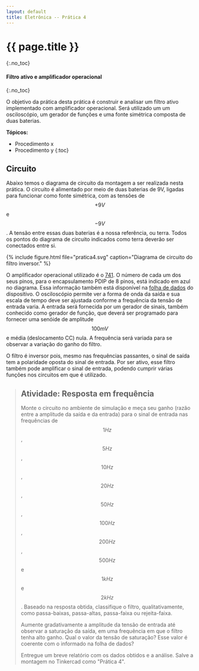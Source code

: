 ```yaml
---
layout: default
title: Eletrônica -- Prática 4
---
```


{{ page.title }}
================
{:.no_toc}

#### Filtro ativo e amplificador operacional
{:.no_toc}


O objetivo da prática desta prática é construir e analisar um filtro ativo
implementado com amplificador operacional. Será utilizado um
um osciloscópio, um gerador de funções e uma fonte simétrica composta de duas
baterias.

**Tópicos:**
* Procedimento x
* Procedimento y
{:toc}


Circuito
--------

Abaixo temos o diagrama de circuito da montagem a ser realizada nesta prática.
O circuito é alimentado por meio de duas baterias de 9V, ligadas para funcionar
como fonte simétrica, com as tensões de $$+9\si{V}$$ e $$-9\si{V}$$. A tensão
entre essas duas baterias é a nossa referência, ou terra. Todos os pontos do
diagrama de circuito indicados como terra deverão ser conectados entre si.


{%
   include figure.html
   file="pratica4.svg"
   caption="Diagrama de circuito do filtro inversor."
%}

O amplificador operacional utilizado é o [741]. O número de cada um dos seus 
pinos, para o encapsulamento PDIP de 8 pinos, está indicado em azul no diagrama.
Essa informação também está disponível na [folha de dados][741] do dispositivo.
O osciloscópio permite ver a forma de onda da saída e sua escala de tempo deve
ser ajustada conforme a frequência da tensão de entrada varia.
A entrada será fornecida por um gerador de sinais, também conhecido como gerador
de função, que deverá ser programado para fornecer uma senóide de amplitude 
$$100\si{mV}$$ e média (deslocamento CC) nula.
A frequência será variada para se observar a variação do ganho do filtro.

O filtro é inversor pois, mesmo nas frequências passantes, o sinal de saída tem 
a polaridade oposta do sinal de entrada. 
Por ser ativo, esse filtro também pode amplificar o sinal de entrada, podendo
cumprir várias funções nos circuitos em que é utilizado.

> ## Atividade: Resposta em frequência
>
> Monte o circuito no ambiente de simulação e meça seu ganho (razão entre a
> amplitude da saída e da entrada)  para o sinal de entrada nas frequências de 
> $$1\si{Hz}$$, $$5\si{Hz}$$, $$10\si{Hz}$$, $$20\si{Hz}$$, 
> $$50\si{Hz}$$,  $$100\si{Hz}$$,  $$200\si{Hz}$$,  $$500\si{Hz}$$ e 
> $$1\si{kHz}$$ e $$2\si{kHz}$$. Baseado na resposta obtida, classifique o
> filtro, qualitativamente, como passa-baixas, passa-altas, passa-faixa ou 
> rejeita-faixa.
>
> Aumente gradativamente a amplitude da tensão de entrada até observar a
> saturação da saída, em uma frequência em que o filtro tenha alto ganho.
> Qual o valor da tensão de saturação? Esse valor é coerente com o informado
> na folha de dados?
>
> Entregue um breve relatório com os dados obtidos e a análise. Salve a
> montagem no Tinkercad como "Prática 4".

[741]: /datasheet/ua741_opamp.pdf
